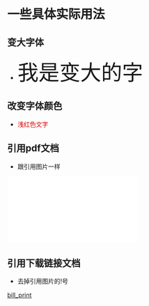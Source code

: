 # 一些具体实际用法

## 变大字体

* <font size=20>我是变大的字</font>

## 改变字体颜色

* <font color="#dd0000">浅红色文字</font>

## 引用pdf文档

* 跟引用图片一样

![bill_print](files/bill_print.pdf)

## 引用下载链接文档

* 去掉引用图片的!号

[bill_print](files/bill_print.pdf)
